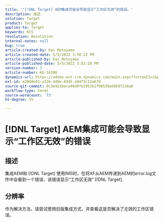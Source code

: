 ```yaml
---
title: '"[!DNL Target] AEM集成可能会导致显示“工作区无效”的错误。'
description: 描述
solution: Target
product: Target
applies-to: Target
keywords: KCS
resolution: Resolution
internal-notes: null
bug: true
article-created-by: Kai Motoyama
article-created-date: 5/5/2022 3:50:22 PM
article-published-by: Kai Motoyama
article-published-date: 5/5/2022 3:52:28 PM
version-number: 3
article-number: KA-16306
dynamics-url: https://adobe-ent.crm.dynamics.com/main.aspx?forceUCI=1&pagetype=entityrecord&etn=knowledgearticle&id=db773d0d-8bcc-ec11-a7b5-6045bd00d995
exl-id: e2060e41-a326-4d8e-8945-a8473c12a679
source-git-commit: 0c3e421beca46d9fe1952b1f98538a50697216a0
workflow-type: tm+mt
source-wordcount: '73'
ht-degree: 5%

---
```


# [!DNL Target] AEM集成可能会导致显示“工作区无效”的错误

## 描述


集成AEM和 [!DNL Target] 使用IMS时，在将XF从AEM传递到AEM的error.log文件中会看到一个错误，该错误显示“工作区无效” [!DNL Target].


## 分辨率


作为解决方法，请尝试使用旧版集成方式，并查看这是否解决了无效的工作区错误。
